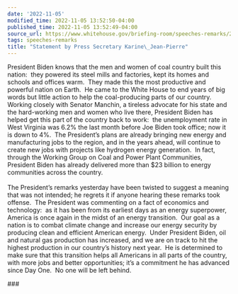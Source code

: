 ```yaml
---
date: '2022-11-05'
modified_time: 2022-11-05 13:52:50-04:00
published_time: 2022-11-05 13:52:49-04:00
source_url: https://www.whitehouse.gov/briefing-room/speeches-remarks/2022/11/05/statement-by-press-secretary-karine-jean-pierre-2/
tags: speeches-remarks
title: "Statement by Press Secretary Karine\_Jean-Pierre"
---
```

 
President Biden knows that the men and women of coal country built this
nation:  they powered its steel mills and factories, kept its homes and
schools and offices warm.  They made this the most productive and
powerful nation on Earth.  He came to the White House to end years of
big words but little action to help the coal-producing parts of our
country.  Working closely with Senator Manchin, a tireless advocate for
his state and the hard-working men and women who live there, President
Biden has helped get this part of the country back to work:  the
unemployment rate in West Virginia was 6.2% the last month before Joe
Biden took office; now it is down to 4%.  The President’s plans are
already bringing new energy and manufacturing jobs to the region, and in
the years ahead, will continue to create new jobs with projects like
hydrogen energy generation.  In fact, through the Working Group on Coal
and Power Plant Communities, President Biden has already delivered more
than $23 billion to energy communities across the country.    
   
The President’s remarks yesterday have been twisted to suggest a meaning
that was not intended; he regrets it if anyone hearing these remarks
took offense.  The President was commenting on a fact of economics and
technology:  as it has been from its earliest days as an energy
superpower, America is once again in the midst of an energy transition. 
Our goal as a nation is to combat climate change and increase our energy
security by producing clean and efficient American energy.  Under
President Biden, oil and natural gas production has increased, and we
are on track to hit the highest production in our country’s history next
year.  He is determined to make sure that this transition helps all
Americans in all parts of the country, with more jobs and better
opportunities; it’s a commitment he has advanced since Day One.  No one
will be left behind.

\###
